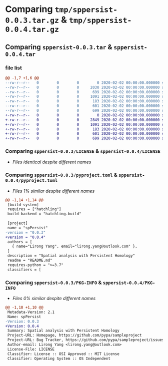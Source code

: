 # Comparing `tmp/sppersist-0.0.3.tar.gz` & `tmp/sppersist-0.0.4.tar.gz`

## Comparing `sppersist-0.0.3.tar` & `sppersist-0.0.4.tar`

### file list

```diff
@@ -1,7 +1,6 @@
--rw-r--r--   0        0        0        0 2020-02-02 00:00:00.000000 sppersist-0.0.3/src/spPersist/__init__.py
--rw-r--r--   0        0        0     2030 2020-02-02 00:00:00.000000 sppersist-0.0.3/src/spPersist/accession_to_h5-1.py
--rw-r--r--   0        0        0      699 2020-02-02 00:00:00.000000 sppersist-0.0.3/src/spPersist/visium.py
--rw-r--r--   0        0        0     1091 2020-02-02 00:00:00.000000 sppersist-0.0.3/LICENSE
--rw-r--r--   0        0        0      183 2020-02-02 00:00:00.000000 sppersist-0.0.3/README.md
--rw-r--r--   0        0        0      601 2020-02-02 00:00:00.000000 sppersist-0.0.3/pyproject.toml
--rw-r--r--   0        0        0      699 2020-02-02 00:00:00.000000 sppersist-0.0.3/PKG-INFO
+-rw-r--r--   0        0        0        0 2020-02-02 00:00:00.000000 sppersist-0.0.4/src/spPersist/__init__.py
+-rw-r--r--   0        0        0     2849 2020-02-02 00:00:00.000000 sppersist-0.0.4/src/spPersist/read.py
+-rw-r--r--   0        0        0     1091 2020-02-02 00:00:00.000000 sppersist-0.0.4/LICENSE
+-rw-r--r--   0        0        0      183 2020-02-02 00:00:00.000000 sppersist-0.0.4/README.md
+-rw-r--r--   0        0        0      601 2020-02-02 00:00:00.000000 sppersist-0.0.4/pyproject.toml
+-rw-r--r--   0        0        0      699 2020-02-02 00:00:00.000000 sppersist-0.0.4/PKG-INFO
```

### Comparing `sppersist-0.0.3/LICENSE` & `sppersist-0.0.4/LICENSE`

 * *Files identical despite different names*

### Comparing `sppersist-0.0.3/pyproject.toml` & `sppersist-0.0.4/pyproject.toml`

 * *Files 1% similar despite different names*

```diff
@@ -1,14 +1,14 @@
 [build-system]
 requires = ["hatchling"]
 build-backend = "hatchling.build"
 
 [project]
 name = "spPersist"
-version = "0.0.3"
+version = "0.0.4"
 authors = [
   { name="Lirong Yang", email="lirong.yang@outlook.com" },
 ]
 description = "Spatial analysis with Persistent Homology"
 readme = "README.md"
 requires-python = ">=3.7"
 classifiers = [
```

### Comparing `sppersist-0.0.3/PKG-INFO` & `sppersist-0.0.4/PKG-INFO`

 * *Files 0% similar despite different names*

```diff
@@ -1,10 +1,10 @@
 Metadata-Version: 2.1
 Name: spPersist
-Version: 0.0.3
+Version: 0.0.4
 Summary: Spatial analysis with Persistent Homology
 Project-URL: Homepage, https://github.com/pypa/sampleproject
 Project-URL: Bug Tracker, https://github.com/pypa/sampleproject/issues
 Author-email: Lirong Yang <lirong.yang@outlook.com>
 License-File: LICENSE
 Classifier: License :: OSI Approved :: MIT License
 Classifier: Operating System :: OS Independent
```

